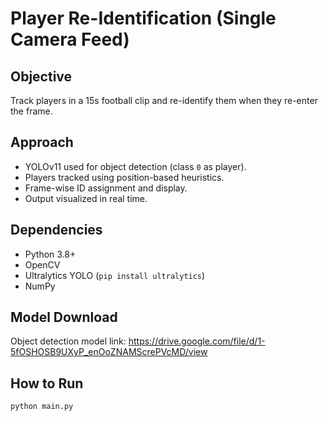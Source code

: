# Player Re-Identification (Single Camera Feed)

## Objective
Track players in a 15s football clip and re-identify them when they re-enter the frame.

## Approach
- YOLOv11 used for object detection (class `0` as player).
- Players tracked using position-based heuristics.
- Frame-wise ID assignment and display.
- Output visualized in real time.

## Dependencies
- Python 3.8+
- OpenCV
- Ultralytics YOLO (`pip install ultralytics`)
- NumPy
## Model Download
Object detection model link: https://drive.google.com/file/d/1-5fOSHOSB9UXyP_enOoZNAMScrePVcMD/view

## How to Run
```bash
python main.py
